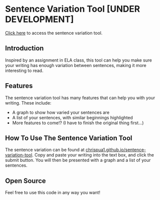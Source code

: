 # Sentence Variation Tool [UNDER DEVELOPMENT]
[Click here](https://chrispua1.github.io/sentence-variation-tool/) to access the sentence variation tool.

## Introduction
Inspired by an assignment in ELA class, this tool can help you make sure your writing has enough variation between sentences, making it more interesting to read.

## Features
The sentence variation tool has many features that can help you with your writing. These include:
* A graph to show how varied your sentences are
* A list of your sentences, with similar beginnings highlighted
* More features to come!? (I have to finish the original thing first...)

## How To Use The Sentence Variation Tool
The sentence variation can be found at [chrispua1.github.io/sentence-variation-tool](https://chrispua1.github.io/sentence-variation-tool/). Copy and paste your writing into the text box, and click the submit button. You will then be presented with a graph and a list of your sentences.

## Open Source
Feel free to use this code in any way you want!
